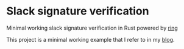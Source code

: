 # Slack signature verification

Minimal working slack signature verification in Rust powered by [ring](https://crates.io/crates/ring)

This project is a minimal working example that I refer to in my [blog](https://fabian-braun.github.io/tech/2022/12/24/slack-sig-verification-in-rust.html).
